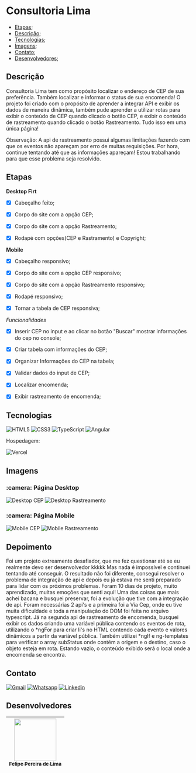 # Consultoria Lima

 - [Etapas](#etapas);
 - [Descrição](#descrição);
 - [Tecnologias](#tecnologias);
 - [Imagens](#imagens);
 - [Contato](#contato);
 - [Desenvolvedores](#desenvolvedores);

## Descrição

Consultoria Lima tem como propósito localizar o endereço de CEP de sua preferência. Também localizar e informar o status de sua encomenda! 
O projeto foi criado com o propósito de aprender a integrar API e exibir os dados de maneira dinâmica, também pude aprender a utilizar rotas para exibir o conteúdo de CEP quando clicado o botão CEP, e exibir o conteúdo de rastreamento quando clicado o botão Rastreamento. Tudo isso em uma única página!

Observação: A api de rastreamento possui algumas limitações fazendo com que os eventos não apareçam por erro de muitas requisições. Por hora, continue tentando até que as informações apareçam! Estou trabalhando para que esse problema seja resolvido.

## Etapas 

**Desktop Firt**

 - [x] Cabeçalho feito;

 - [x] Corpo do site com a opção CEP;

 - [x] Corpo do site com a opção Rastreamento;

 - [x] Rodapé com opções(CEP e Rastramento) e Copyright;

**Mobile**

 - [x] Cabeçalho responsivo;

 - [x] Corpo do site com a opção CEP responsivo;

 - [x] Corpo do site com a opção Rastreamento responsivo;

 - [x] Rodapé responsivo;

 - [x] Tornar a tabela de CEP responsiva;

 *Funcionalidades*

 - [x] Inserir CEP no input e ao clicar no botão "Buscar" mostrar informações do cep no console;

 - [x] Criar tabela com informações do CEP;

 - [x] Organizar Informações do CEP na tabela;

 - [x] Validar dados do input de CEP;

 - [x] Localizar encomenda;

 - [x] Exibir rastreamento de encomenda;

## Tecnologias

 ![HTML5](https://img.shields.io/badge/html5-%23E34F26.svg?style=for-the-badge&logo=html5&logoColor=white) ![CSS3](https://img.shields.io/badge/css3-%231572B6.svg?style=for-the-badge&logo=css3&logoColor=white) ![TypeScript](https://img.shields.io/badge/TypeScript-007ACC?style=for-the-badge&logo=typescript&logoColor=white) ![Angular](https://img.shields.io/badge/Angular-DD0031?style=for-the-badge&logo=angular&logoColor=white) 

Hospedagem:

 ![Vercel](https://img.shields.io/badge/vercel-%23000000.svg?style=for-the-badge&logo=vercel&logoColor=white)

## Imagens

<h3> :camera: Página Desktop</h3>

![Desktop CEP](https://user-images.githubusercontent.com/102830741/215628938-9e527f86-37ff-442f-8487-8cd4c31f4b44.png)
![Desktop Rastreamento](https://user-images.githubusercontent.com/102830741/215629045-a356ac4f-7c8b-487b-9d3d-15b132b539a8.png)

<h3> :camera: Página Mobile</h3>

![Mobile CEP](https://user-images.githubusercontent.com/102830741/215629320-73afdb80-0ca2-44df-896a-035bc98e08a9.png)
![Mobile Rastreamento](https://user-images.githubusercontent.com/102830741/215629332-ef223dbf-26c9-4724-8ed2-b0007b02bfed.png)

## Depoimento

Foi um projeto extreamente desafiador, que me fez questionar até se eu realmente devo ser desenvolvedor kkkkk Mas nada é impossível e continuei tentando até conseguir. O resultado não foi diferente, consegui resolver o problema de integração de api e depois eu já estava me senti preparado para lidar com os próximos problemas.
Foram 10 dias de projeto, muito aprendizado, muitas emoções que senti aqui! Uma das coisas que mais achei bacana e busquei preservar, foi a evolução que tive com a integração de api. Foram necessárias 2 api's e a primeira foi a Via Cep, onde eu tive muita dificuldade e toda a manipulação do DOM foi feita no arquivo typescript. Já na segunda api de rastreamento de encomenda, busquei exibir os dados criando uma variável pública contendo os eventos de rota, utilizando o *ngFor para criar li's no HTML contendo cada evento e valores dinâmicos a partir da variável pública. Também utilizei *ngIf e ng-templates para verificar o array subStatus onde contém a origem e o destino, caso o objeto esteja em rota. Estando vazio, o conteúdo exibido será o local onde a encomenda se encontra.

## Contato

<a href="mailto:felipe.lima0160@gmail.com">![Gmail](https://img.shields.io/badge/Gmail-D14836?style=for-the-badge&logo=gmail&logoColor=white)</a>  <a href="https://wa.me/5521979926096">![Whatsapp](https://img.shields.io/badge/WhatsApp-25D366?style=for-the-badge&logo=whatsapp&logoColor=white)</a>  <a href="https://www.linkedin.com/in/felipe-lima01/">![Linkedin](https://img.shields.io/badge/LinkedIn-0077B5?style=for-the-badge&logo=linkedin&logoColor=white)</a> 

## Desenvolvedores

 | [<img src="https://avatars.githubusercontent.com/u/102830741?s=400&u=eb0ed821d5deeaaac9a910f737ce38ddfda2f3a9&v=4" width=115><br><sub>Felipe Pereira de Lima</sub>](https://github.com/LipePLima) 
 | :---: |
